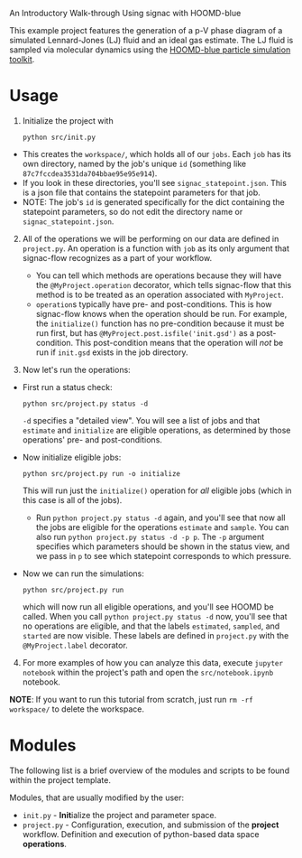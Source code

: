 An Introductory Walk-through Using signac with HOOMD-blue

This example project features the generation of a p-V phase diagram of a simulated Lennard-Jones (LJ) fluid and an ideal gas estimate.
The LJ fluid is sampled via molecular dynamics using the [HOOMD-blue particle simulation toolkit](https://glotzerlab.engin.umich.edu/hoomd-blue/).


# Usage

1. Initialize the project with

    ```
    python src/init.py
    ```

- This creates the `workspace/`, which holds all of our `jobs`. Each `job` has its own directory, named by the job's unique `id` (something like `87c7fccdea3531da704bbae95e95e914`).
- If you look in these directories, you'll see `signac_statepoint.json`. This is a json file that contains the statepoint parameters for that job.
- NOTE: The job's `id` is generated specifically for the dict containing the statepoint parameters, so do not edit the directory name or `signac_statepoint.json`.

2. All of the operations we will be performing on our data are defined in `project.py`. An operation is a function with `job` as its only argument that signac-flow recognizes as a part of your workflow.
    - You can tell which methods are operations because they will have the `@MyProject.operation` decorator, which tells signac-flow that this method is to be treated as an operation associated with `MyProject`.
    - `operation`s typically have pre- and post-conditions. This is how signac-flow knows when the operation should be run. For example, the `initialize()` function has no pre-condition because it must be run first, but has `@MyProject.post.isfile('init.gsd')` as a post-condition. This post-condition means that the operation will *not* be run if `init.gsd` exists in the job directory.

3. Now let's run the operations:

- First run a status check:

    ```
    python src/project.py status -d
    ```

    `-d` specifies a "detailed view". You will see a list of jobs and that `estimate` and `initialize` are eligible operations, as determined by those operations' pre- and post-conditions.

- Now initialize eligible jobs:

    ```
    python src/project.py run -o initialize
    ```

    This will run just the `initialize()` operation for *all* eligible jobs (which in this case is all of the jobs).
    - Run `python project.py status -d` again, and you'll see that now all the jobs are eligible for the operations `estimate` and `sample`. You can also run `python project.py status -d -p p`. The `-p` argument specifies which parameters should be shown in the status view, and we pass in `p` to see which statepoint corresponds to which pressure.

- Now we can run the simulations:

    ```
    python src/project.py run
    ```

    which will now run all eligible operations, and you'll see HOOMD be called. When you call `python project.py status -d` now, you'll see that no operations are eligible, and that the labels `estimated`, `sampled`, and `started` are now visible. These labels are defined in `project.py` with the `@MyProject.label` decorator.

4. For more examples of how you can analyze this data, execute `jupyter notebook` within the project's path and open the `src/notebook.ipynb` notebook.

**NOTE**: If you want to run this tutorial from scratch, just run `rm -rf workspace/` to delete the workspace.


# Modules

The following list is a brief overview of the modules and scripts to be found within the project template.

Modules, that are usually modified by the user:

 * `init.py` - **Init**ialize the project and parameter space.
 * `project.py` - Configuration, execution, and submission of the **project** workflow. Definition and execution of python-based data space **operations**.
